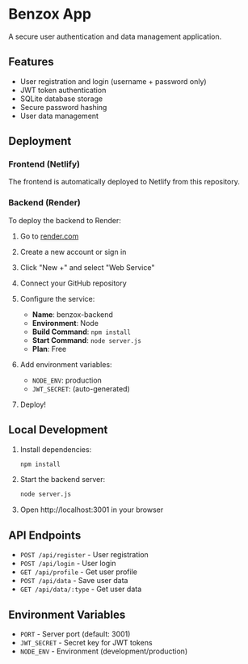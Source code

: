 # Benzox App

A secure user authentication and data management application.

## Features

- User registration and login (username + password only)
- JWT token authentication
- SQLite database storage
- Secure password hashing
- User data management

## Deployment

### Frontend (Netlify)
The frontend is automatically deployed to Netlify from this repository.

### Backend (Render)
To deploy the backend to Render:

1. Go to [render.com](https://render.com)
2. Create a new account or sign in
3. Click "New +" and select "Web Service"
4. Connect your GitHub repository
5. Configure the service:
   - **Name**: benzox-backend
   - **Environment**: Node
   - **Build Command**: `npm install`
   - **Start Command**: `node server.js`
   - **Plan**: Free

6. Add environment variables:
   - `NODE_ENV`: production
   - `JWT_SECRET`: (auto-generated)

7. Deploy!

## Local Development

1. Install dependencies:
   ```bash
   npm install
   ```

2. Start the backend server:
   ```bash
   node server.js
   ```

3. Open http://localhost:3001 in your browser

## API Endpoints

- `POST /api/register` - User registration
- `POST /api/login` - User login
- `GET /api/profile` - Get user profile
- `POST /api/data` - Save user data
- `GET /api/data/:type` - Get user data

## Environment Variables

- `PORT` - Server port (default: 3001)
- `JWT_SECRET` - Secret key for JWT tokens
- `NODE_ENV` - Environment (development/production)
